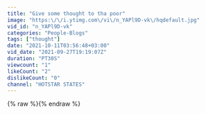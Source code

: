 ```yaml
---
title: "Give some thought to tha poor"
image: "https:\/\/i.ytimg.com\/vi\/n_YAPl9D-vk\/hqdefault.jpg"
vid_id: "n_YAPl9D-vk"
categories: "People-Blogs"
tags: ["thought"]
date: "2021-10-11T03:56:48+03:00"
vid_date: "2021-09-27T19:19:07Z"
duration: "PT30S"
viewcount: "1"
likeCount: "2"
dislikeCount: "0"
channel: "HOTSTAR STATES"
---
```

{% raw %}{% endraw %}
